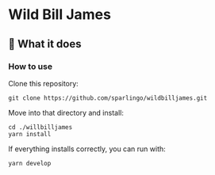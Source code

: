 # Wild Bill James

## 🚀 What it does


### How to use
Clone this repository:
```shell
git clone https://github.com/sparlingo/wildbilljames.git
```

Move into that directory and install:
```shell
cd ./willbilljames
yarn install
```

If everything installs correctly, you can run with:
```shell
yarn develop
```